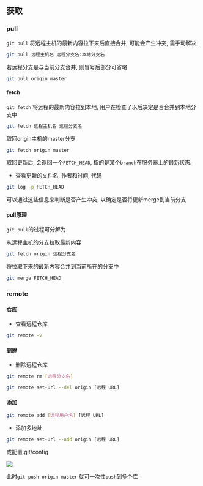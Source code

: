 <!--
 * @Description: 
 * @Version: 1.0
 * @Author: DaLao
 * @Email: dalao@xxx.com
 * @Date: 2021-12-15 21:12:13
 * @LastEditors: DaLao
 * @LastEditTime: 2022-07-07 22:11:34
-->

## 获取


### pull


`git pull` 将远程主机的最新内容拉下来后直接合并, 可能会产生冲突, 需手动解决

```sh
git pull 远程主机名 远程分支名:本地分支名
```

若远程分支是与当前分支合并, 则冒号后部分可省略

```sh
git pull origin master
```


#### fetch


`git fetch` 将远程的最新内容拉到本地, 用户在检查了以后决定是否合并到本地分支中

```sh
git fetch 远程主机名 远程分支名
```

取回origin主机的master分支

```sh
git fetch origin master
```

取回更新后, 会返回一个`FETCH_HEAD`, 指的是某个`branch`在服务器上的最新状态.


- 查看更新的文件名, 作者和时间, 代码

```sh
git log -p FETCH_HEAD
```

可以通过这些信息来判断是否产生冲突, 以确定是否将更新merge到当前分支


#### pull原理

`git pull`的过程可分解为

从远程主机的分支拉取最新内容
 
```sh
git fetch origin 远程分支名
```

将拉取下来的最新内容合并到当前所在的分支中

```sh
git merge FETCH_HEAD
```


### remote


#### 仓库


- 查看远程仓库

```sh
git remote -v
```


#### 删除


- 删除远程仓库

```sh
git remote rm [远程分支名]
```

```sh
git remote set-url --del origin [远程 URL]
```


#### 添加


```sh
git remote add [远程用户名] [远程 URL]
```

- 添加多地址

```sh
git remote set-url --add origin [远程 URL]
```

或配置.git/config

![](https://cdn.hurra.ltd/img/20211214220953.png)

此时`git push origin master` 就可一次性`push`到多个库